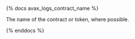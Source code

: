 {% docs avax_logs_contract_name %}

The name of the contract or token, where possible.

{% enddocs %}